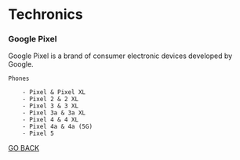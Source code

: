 # **Techronics**

### Google Pixel

Google Pixel is a brand of consumer electronic devices developed by Google.

```
Phones 

    - Pixel & Pixel XL
    - Pixel 2 & 2 XL
    - Pixel 3 & 3 XL
    - Pixel 3a & 3a XL
    - Pixel 4 & 4 XL
    - Pixel 4a & 4a (5G)
    - Pixel 5
```

[GO BACK](index.md)
